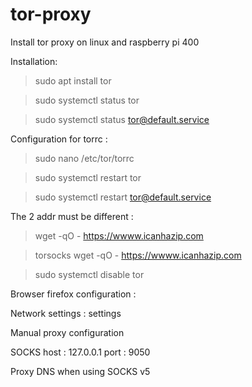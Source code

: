 # tor-proxy
Install tor proxy on linux and raspberry pi 400

Installation:
>sudo apt install tor

>sudo systemctl status tor

>sudo systemctl status tor@default.service

Configuration for torrc :
>sudo nano /etc/tor/torrc

>sudo systemctl restart tor

>sudo systemctl restart tor@default.service

The 2 addr must be different :

>wget -qO - https://wwww.icanhazip.com

>torsocks wget -qO - https://wwww.icanhazip.com

>sudo systemctl disable tor

Browser firefox configuration :

Network settings : settings

Manual proxy configuration

SOCKS host : 127.0.0.1  port : 9050

Proxy DNS when using SOCKS v5

